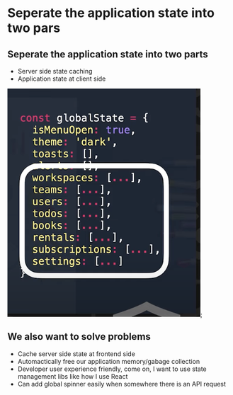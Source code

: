 # Seperate the application state into two pars

## Seperate the application state into two parts

- Server side state caching
- Application state at client side


![two state](./pictures/two-state.png);



## We also want to solve problems

- Cache server side state at frontend side
- Automactically free our application memory/gabage collection
- Developer user experience friendly, come on, I want to use state management libs like how I use React
- Can add global spinner easily when somewhere there is an API request